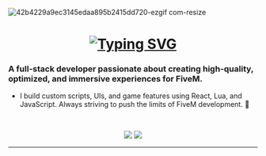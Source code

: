 ![42b4229a9ec3145edaa895b2415dd720-ezgif com-resize](https://github.com/user-attachments/assets/9389da2d-a031-487a-ae4f-32c766ceacf1)

<h1 align="center">
<a href="https://git.io/typing-svg"><img src="https://readme-typing-svg.herokuapp.com?font=Fira+Code&size=50&pause=1000&center=true&vCenter=true&width=500&height=70&lines=Hello+There+%F0%9F%91%8B;I+am+Erythos" alt="Typing SVG" /></a>
</h1>

### A full-stack developer passionate about creating high-quality, optimized, and immersive experiences for FiveM.
-  I build custom scripts, UIs, and game features using React, Lua, and JavaScript. Always striving to push the limits of FiveM development. 🚀
  
<br>

<p align="center">
  <img src="https://skillicons.dev/icons?i=react" />
  <img src="https://skillicons.dev/icons?i=html,css,js,vue,git" />
</p>

<hr>
